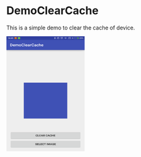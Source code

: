 # DemoClearCache

This is a simple demo to clear the cache of device.

<a href="https://github.com/amitrai98/DemoClearCache">
  <img alt="clear cache programatically" style="width:204px;height:300px;" src="https://github.com/amitrai98/DemoClearCache/blob/master/screen.png" />
</a>
